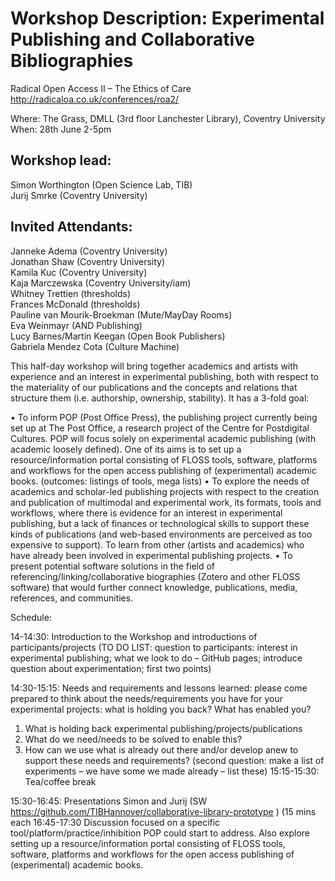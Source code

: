 # Workshop Description: Experimental Publishing and Collaborative Bibliographies 

Radical Open Access II – The Ethics of Care http://radicaloa.co.uk/conferences/roa2/

Where: The Grass, DMLL (3rd floor Lanchester Library), Coventry University<br>
When: 28th June 2-5pm

## Workshop lead:
Simon Worthington (Open Science Lab, TIB)<br>
Jurij Smrke (Coventry University)

## Invited Attendants:
Janneke Adema (Coventry University)<br>
Jonathan Shaw (Coventry University)<br>
Kamila Kuc (Coventry University)<br>
Kaja Marczewska (Coventry University/iam)<br>
Whitney Trettien (thresholds)<br>
Frances McDonald (thresholds)<br>
Pauline van Mourik-Broekman (Mute/MayDay Rooms)<br>
Eva Weinmayr (AND Publishing)<br>
Lucy Barnes/Martin Keegan (Open Book Publishers)<br>
Gabriela Mendez Cota (Culture Machine)

This half-day workshop will bring together academics and artists with experience and an interest in experimental publishing, both with respect to the materiality of our publications and the concepts and relations that structure them (i.e. authorship, ownership, stability). It has a 3-fold goal:

•	To inform POP (Post Office Press), the publishing project currently being set up at The Post Office, a research project of the Centre for Postdigital Cultures. POP will focus solely on experimental academic publishing (with academic loosely defined). One of its aims is to set up a resource/information portal consisting of FLOSS tools, software, platforms and workflows for the open access publishing of (experimental) academic books.
(outcomes: listings of tools, mega lists)
•	To explore the needs of academics and scholar-led publishing projects with respect to the creation and publication of multimodal and experimental work, its formats, tools and workflows, where there is evidence for an interest in experimental publishing, but a lack of finances or technological skills to support these kinds of publications (and web-based environments are perceived as too expensive to support). To learn from other (artists and academics) who have already been involved in experimental publishing projects.
•	To present potential software solutions in the field of referencing/linking/collaborative biographies (Zotero and other FLOSS software) that would further connect knowledge, publications, media, references, and communities.



Schedule:

14-14:30: 	Introduction to the Workshop and introductions of participants/projects
(TO DO LIST: question to participants: interest in experimental publishing; what we look to do – GitHub pages; introduce question about experimentation; first two points)

14:30-15:15: 	Needs and requirements and lessons learned: please come prepared to think about the needs/requirements you have for your experimental projects: what is holding you back? What has enabled you?

1.	What is holding back experimental publishing/projects/publications
2.	What do we need/needs to be solved to enable this?
3.	How can we use what is already out there and/or develop anew to support these needs and requirements? 
(second question: make a list of experiments – we have some we made already – list these)
15:15-15:30: 	Tea/coffee break

15:30-16:45: 	Presentations Simon and Jurij
(SW https://github.com/TIBHannover/collaborative-library-prototype )
(15 mins each
16:45-17:30	Discussion focused on a specific tool/platform/practice/inhibition POP could start to address. Also explore setting up a resource/information portal consisting of FLOSS tools, software, platforms and workflows for the open access publishing of (experimental) academic books.



